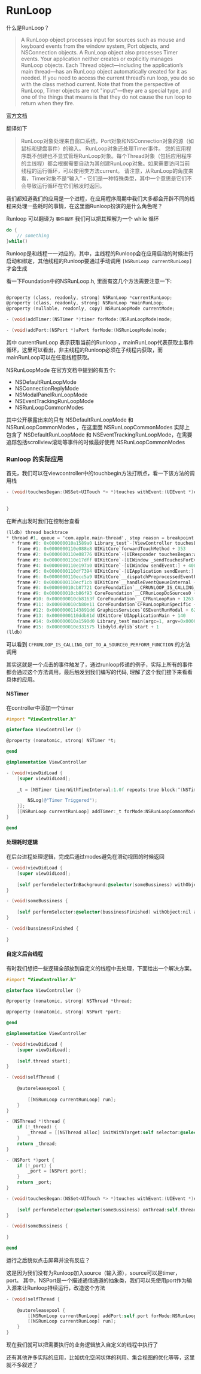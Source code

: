 # RunLoop

什么是RunLoop？

> A RunLoop object processes input for sources such as mouse and keyboard events from the window system, Port objects, and NSConnection objects. A RunLoop object also processes Timer events.
> Your application neither creates or explicitly manages RunLoop objects. Each Thread object—including the application’s main thread—has an RunLoop object automatically created for it as needed. If you need to access the current thread’s run loop, you do so with the class method current.
> Note that from the perspective of RunLoop, Timer objects are not "input"—they are a special type, and one of the things that means is that they do not cause the run loop to return when they fire.

[官方文档](https://developer.apple.com/documentation/foundation/runloop)

翻译如下

> RunLoop对象处理来自窗口系统，Port对象和NSConnection对象的源（如鼠标和键盘事件）的输入。 RunLoop对象还处理Timer事件。 您的应用程序既不创建也不显式管理RunLoop对象。每个Thread对象（包括应用程序的主线程）都会根据需要自动为其创建RunLoop对象。如果需要访问当前线程的运行循环，可以使用类方法current。 请注意，从RunLoop的角度来看，Timer对象不是“输入” - 它们是一种特殊类型，其中一个意思是它们不会导致运行循环在它们触发时返回。


我们都知道我们的应用是一个进程，在应用程序周期中我们大多都会开辟不同的线程来处理一些耗时的事情，在这里面Runloop扮演的是什么角色呢？

Runloop 可以翻译为 `事件循环` 我们可以把其理解为一个 while 循环

```swift
do {
    // something
}while()
```

Runloop是和线程一一对应的，其中，主线程的Runloop会在应用启动的时候进行启动和绑定，其他线程的Runloop要通过手动调用 `[NSRunLoop currentRunLoop]` 才会生成

看一下Foundation中的NSRunLoop.h, 里面有这几个方法需要注意一下:


```objectivec

@property (class, readonly, strong) NSRunLoop *currentRunLoop;
@property (class, readonly, strong) NSRunLoop *mainRunLoop;
@property (nullable, readonly, copy) NSRunLoopMode currentMode;

- (void)addTimer:(NSTimer *)timer forMode:(NSRunLoopMode)mode;

- (void)addPort:(NSPort *)aPort forMode:(NSRunLoopMode)mode;

```

其中 currentRunLoop 表示获取当前的Runloop ，mainRunLoop代表获取主事件循环，这里可以看出，非主线程的Runloop必须在子线程内获取，而mainRunLoop可以在任意线程获取。

NSRunLoopMode 在官方文档中提到的有五个:

- NSDefaultRunLoopMode
- NSConnectionReplyMode
- NSModalPanelRunLoopMode
- NSEventTrackingRunLoopMode
- NSRunLoopCommonModes

其中公开暴露出来的只有 NSDefaultRunLoopMode 和 NSRunLoopCommonModes ，在这里面 NSRunLoopCommonModes 实际上包含了 NSDefaultRunLoopMode 和 NSEventTrackingRunLoopMode，在需要追踪包括scrollview滚动等事件的时候最好使用 NSRunLoopCommonModes


### Runloop 的实际应用

首先，我们可以在viewcontroller中的touchbegin方法打断点，看一下该方法的调用栈

```objectivec
- (void)touchesBegan:(NSSet<UITouch *> *)touches withEvent:(UIEvent *)event {
    
    
}
```

在断点出发时我们在控制台查看

```objectivec
(lldb) thread backtrace
* thread #1, queue = 'com.apple.main-thread', stop reason = breakpoint 2.1
  * frame #0: 0x000000010a1589a0 Library_test`-[ViewController touchesBegan:withEvent:](self=0x00007f7fda41adc0, _cmd="touchesBegan:withEvent:", touches=1 element, event=0x0000600002649440) at ViewController.m:35
    frame #1: 0x0000000110e088e8 UIKitCore`forwardTouchMethod + 353
    frame #2: 0x0000000110e08776 UIKitCore`-[UIResponder touchesBegan:withEvent:] + 49
    frame #3: 0x0000000110e17dff UIKitCore`-[UIWindow _sendTouchesForEvent:] + 2052
    frame #4: 0x0000000110e197a0 UIKitCore`-[UIWindow sendEvent:] + 4080
    frame #5: 0x0000000110df7394 UIKitCore`-[UIApplication sendEvent:] + 352
    frame #6: 0x0000000110ecc5a9 UIKitCore`__dispatchPreprocessedEventFromEventQueue + 3054
    frame #7: 0x0000000110ecf1cb UIKitCore`__handleEventQueueInternal + 5948
    frame #8: 0x000000010cb87721 CoreFoundation`__CFRUNLOOP_IS_CALLING_OUT_TO_A_SOURCE0_PERFORM_FUNCTION__ + 17
    frame #9: 0x000000010cb86f93 CoreFoundation`__CFRunLoopDoSources0 + 243
    frame #10: 0x000000010cb8163f CoreFoundation`__CFRunLoopRun + 1263
    frame #11: 0x000000010cb80e11 CoreFoundation`CFRunLoopRunSpecific + 625
    frame #12: 0x00000001143891dd GraphicsServices`GSEventRunModal + 62
    frame #13: 0x0000000110ddb81d UIKitCore`UIApplicationMain + 140
    frame #14: 0x000000010a1590d0 Library_test`main(argc=1, argv=0x00007ffee5aa7000) at main.m:14
    frame #15: 0x000000010e331575 libdyld.dylib`start + 1
(lldb) 
```

可以看到 `CFRUNLOOP_IS_CALLING_OUT_TO_A_SOURCE0_PERFORM_FUNCTION` 的方法调用

其实这就是一个点击的事件触发了，通过runloop传递的例子，实际上所有的事件都会通过这个方法调用，最后触发到我们编写的代码, 理解了这个我们接下来看看具体的应用。

#### NSTimer

在controller中添加一个timer

```objectivec
#import "ViewController.h"

@interface ViewController ()

@property (nonatomic, strong) NSTimer *t;

@end

@implementation ViewController

- (void)viewDidLoad {
    [super viewDidLoad];
    
    _t = [NSTimer timerWithTimeInterval:1.0f repeats:true block:^(NSTimer * _Nonnull timer) {

        NSLog(@"Timer Triggered");
    }];
    [[NSRunLoop currentRunLoop] addTimer:_t forMode:NSRunLoopCommonModes];
}

@end
```

#### 处理耗时逻辑

在后台进程处理逻辑，完成后通过modes避免在滑动视图的时候返回

```objectivec
- (void)viewDidLoad {
    [super viewDidLoad];
    
    [self performSelectorInBackground:@selector(someBussiness) withObject:nil];
}

- (void)someBussiness {
    
    [self performSelector:@selector(bussinessFinished) withObject:nil afterDelay:0.0f inModes:@[NSDefaultRunLoopMode]];
}

- (void)bussinessFinished {
    
}
```

#### 自定义后台线程

有时我们想把一些逻辑全部放到自定义的线程中去处理，下面给出一个解决方案。

```objectivec
#import "ViewController.h"

@interface ViewController ()

@property (nonatomic, strong) NSThread *thread;

@property (nonatomic, strong) NSPort *port;

@end

@implementation ViewController

- (void)viewDidLoad {
    [super viewDidLoad];
    
    [self.thread start];
}

- (void)selfThread {
    
    @autoreleasepool {
    
        [[NSRunLoop currentRunLoop] run];
    }
}

- (NSThread *)thread {
    if (!_thread) {
        _thread = [[NSThread alloc] initWithTarget:self selector:@selector(selfThread) object:nil];
    }
    return _thread;
}

- (NSPort *)port {
    if (!_port) {
        _port = [NSPort port];
    }
    return _port;
}

- (void)touchesBegan:(NSSet<UITouch *> *)touches withEvent:(UIEvent *)event {
    
    [self performSelector:@selector(someBussiness) onThread:self.thread withObject:nil waitUntilDone:false];
}

- (void)someBussiness {
    
}

@end
```

运行之后貌似点击屏幕并没有反应？

这是因为我们没有为Runloop加入source（输入源），source可以是timer，port。
其中，NSPort是一个描述通信通道的抽象类，我们可以先使用port作为输入源来让Runloop持续运行，改造这个方法

```objectivec
- (void)selfThread {
    
    @autoreleasepool {
        [[NSRunLoop currentRunLoop] addPort:self.port forMode:NSRunLoopCommonModes];
        [[NSRunLoop currentRunLoop] run];
    }
}
```

现在我们就可以把需要执行的业务逻辑放入自定义的线程中执行了

还有其他许多实际的应用，比如优化空闲状体的利用、集合视图的优化等等，这里就不多叙述了